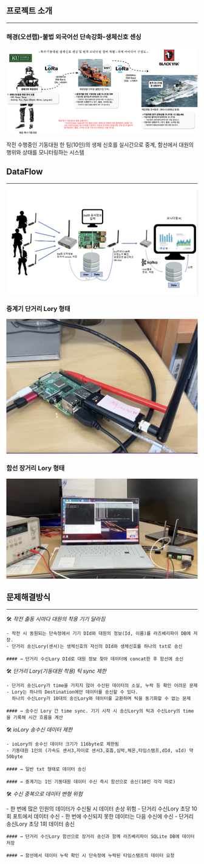 ## 프로젝트 소개

---
### 해경(오션랩)-불법 외국어선 단속강화-생체신호 센싱
![about_project](./about_project.png)

작전 수행중인 기동대원 한 팀(10인)의 생체 신호를 실시간으로 중계, 함선에서 대원의 행위와 상태를 모니터링하는 시스템

## DataFlow

---
![LoRaNetwork_dataflow](./LoRaNetwork_dataflow.png)


### 중계기 단거리 Lory 형태
![raspberryPi_uLory](./raspberryPi_uLory.png)


### 함선 장거리 Lory 형태
![uLory_ioLory_powersupply](./uLory_ioLory_powersupply.png)

## 문제해결방식

---

<aside>
🛠 <em>작전 출동 시마다 대원의 착용 기기 달라짐</em>
</aside>

    - 작전 시 동원되는 단속정에서 기기 DId와 대원의 정보(Id, 이름)를 라즈베리파이 DB에 저장.
    - 단거리 송신Lory(센서)는 생체신호의 자신의 DId와 생체신호를 하나의 txt로 송신
    
    #### → 단거리 수신Lory DId로 대원 정보 찾아 데이터에 concat한 후 함선에 송신


<aside>
🛠 <em>단거리 Lory(기동대원 착용) 틱 sync 제한</em>
</aside>

    - 단거리 송신Lory가 time을 가지지 않아 수신된 데이터의 소실, 누락 등 확인 어려운 문제
    - Lory는 하나의 Destination에만 데이터를 송신할 수 있다. 
      하나의 수신Lory가 10대의 송신Lory와 데이터를 교환하며 틱을 동기화할 수 없는 문제
    
    #### → 송수신 Lory 간 time sync. 기기 시작 시 송신Lory의 틱과 수신Lory의 time을 기록해 시간 흐름을 계산
    

<aside>
🛠 <em>ioLory 송수신 데이터 제한</em>
</aside>

    - ioLory의 송수신 데이터 크기가 116byte로 제한됨
    - 기동대원 1인의 (가속도 센서3,자이로 센서3,호흡,심박,체온,타임스탬프,dId, uId) 약 50byte

    #### → 일반 txt 형태로 데이터 송신
    
    #### → 중계기는 1인 기동대원 데이터 수신 즉시 함선으로 송신(10인 각각 따로)



🛠 <em>수신 중복으로 데이터 변형 위험</em>

<aside>
    - 한 번에 많은 인원의 데이터가 수신될 시 데이터 손상 위험
    - 단거리 수신Lory 초당 10회 포트에서 데이터 수신
    - 한 번에 수신되지 못한 데이터는 다음 수신에 수신
    - 단거리 송신Lory 초당 1회 데이터 송신
</aside>
    
    #### → 단거리 수신Lory 함선으로 장거리 송신과 함께 라즈베리파이 SQLite DB에 데이터 저장

    #### → 함선에서 데이터 누락 확인 시 단속정에 누락된 타임스탬프의 데이터 요청



